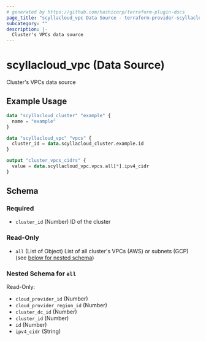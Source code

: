 ```yaml
---
# generated by https://github.com/hashicorp/terraform-plugin-docs
page_title: "scyllacloud_vpc Data Source - terraform-provider-scyllacloud"
subcategory: ""
description: |-
  Cluster's VPCs data source
---
```


# scyllacloud_vpc (Data Source)

Cluster's VPCs data source

## Example Usage

```terraform
data "scyllacloud_cluster" "example" {
  name = "example"
}

data "scyllacloud_vpc" "vpcs" {
  cluster_id = data.scyllacloud_cluster.example.id
}

output "cluster_vpcs_cidrs" {
  value = data.scyllacloud_vpc.vpcs.all[*].ipv4_cidr
}
```

<!-- schema generated by tfplugindocs -->
## Schema

### Required

- `cluster_id` (Number) ID of the cluster

### Read-Only

- `all` (List of Object) List of all cluster's VPCs (AWS) or subnets (GCP) (see [below for nested schema](#nestedatt--all))

<a id="nestedatt--all"></a>
### Nested Schema for `all`

Read-Only:

- `cloud_provider_id` (Number)
- `cloud_provider_region_id` (Number)
- `cluster_dc_id` (Number)
- `cluster_id` (Number)
- `id` (Number)
- `ipv4_cidr` (String)


